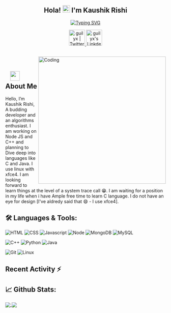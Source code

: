 <h2 align="center">
  Hola!
  <img src="https://media.giphy.com/media/hvRJCLFzcasrR4ia7z/giphy.gif" width="23">
  I'm Kaushik Rishi
</h2>

<p align="center">
  <a href="https://git.io/typing-svg"><img src="https://readme-typing-svg.demolab.com/?font=Fira+Code&pause=1000&color=3D52F7&center=true&width=435&lines=Software+Engineer;Loves+to+build+....;Contributing+to+OSS" alt="Typing SVG" /></a>
</p>


<p align="center">
<a href="https://twitter.com/KaushikRishi007">
  <img alt="guilyx | Twitter" width="50px" src="https://user-images.githubusercontent.com/43545812/144034996-602b144a-16e1-41cc-99e7-c6040b20dcaf.png"/>
</a>
<a href="https://www.linkedin.com/in/kaushikrishi/">
  <img alt="guilyx's LinkdeIN" width="50px" src="https://user-images.githubusercontent.com/43545812/144035037-0f415fc7-9f96-4517-a370-ccc6e78a714b.png" />
</a>
</p>

</br>
<img align="right" alt="Coding" width="400" src="https://media.giphy.com/media/Y4ak9Ki2GZCbJxAnJD/giphy.gif">
</br>

## &nbsp; &nbsp;<img src="https://media.giphy.com/media/WUlplcMpOCEmTGBtBW/giphy.gif" width="30"> **About Me**

Hello, I’m Kaushik Rishi, A budding developer and an algorithms enthusiast. I am working on Node JS and C++ and planning to Dive deep into languages like C and Java. I use linux with xfce4. I am looking forward to learn things at the level of a system trace call 😁. I am waiting for a position in my life when i have Ample free time to learn C language. I do not have an eye for design [I've aldredy said that 😄 - I use xfce4].

## 🛠️ **Languages & Tools:**

![HTML](https://img.shields.io/badge/html%20-%23E34F26.svg?&style=for-the-badge&logo=html5&logoColor=white)
![CSS](https://img.shields.io/badge/css%20-%231572B6.svg?&style=for-the-badge&logo=css3&logoColor=white)
![Javascript](https://img.shields.io/badge/-Javascript-ffb400?style=for-the-badge&logo=javascript&logoColor=ffff3f)
![Node](https://img.shields.io/badge/-Node-blue?style=for-the-badge&logo=node.js)
![MongoDB](https://img.shields.io/badge/-MongoDB-green?style=for-the-badge&logo=mongodb)
![MySQL](https://img.shields.io/badge/-MySQL-eeeeee?style=for-the-badge&logo=mysql)

![C++](https://img.shields.io/badge/c++%20-%2300599C.svg?&style=for-the-badge&logo=c%2B%2B&ogoColor=white)
![Python](https://img.shields.io/badge/-Python-red?style=for-the-badge&logo=python)
![Java](https://img.shields.io/badge/-Java-ffb400?style=for-the-badge&logo=java&logoColor=ffff3f)

![Git](https://img.shields.io/badge/git%20-%23F05033.svg?&style=for-the-badge&logo=git&logoColor=white)
![Linux](https://img.shields.io/badge/-linux-772953?style=for-the-badge&logo=linux)

## Recent Activity :zap:
<!--START_SECTION:activity-->
<!--END_SECTION:activity-->

## 📈 **Github Stats:**

<a href="https://github.com/kaushik-rishi">
<img align="center" src="https://github-readme-stats.vercel.app/api?username=kaushik-rishi&show_icons=true&include_all_commits=true&theme=blue-green&count_private=true">
</a>
<a href="https://github.com/kaushik-rishi/github-readme-stats">
<img align="center" src="https://github-readme-stats.anuraghazra1.vercel.app/api/top-langs/?username=kaushik-rishi&layout=Demo&theme=blue-green" />
</a>
